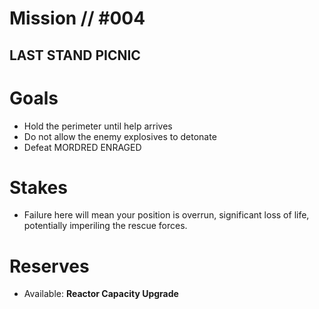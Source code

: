 # Mission // #004
## LAST STAND PICNIC
# Goals
- Hold the perimeter until help arrives
- Do not allow the enemy explosives to detonate
- Defeat MORDRED ENRAGED

# Stakes
- Failure here will mean your position is overrun, significant loss of life, potentially imperiling the rescue forces. 

# Reserves
- Available: **Reactor Capacity Upgrade**